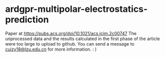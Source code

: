 # ardgpr-multipolar-electrostatics-prediction
Paper at https://pubs.acs.org/doi/10.1021/acs.jcim.2c00747
The unprocessed data and the results calculated in the first phase of the article were too large to upload to github.
You can send a message to cuizy18@lzu.edu.cn for more information. : )

